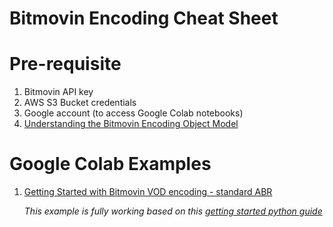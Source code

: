 # Bitmovin Encoding Cheat Sheet

# Pre-requisite 
1) Bitmovin API key 
2) AWS S3 Bucket credentials 
3) Google account (to access Google Colab notebooks) 
4) [Understanding the Bitmovin Encoding Object Model](https://bitmovin.com/docs/encoding/tutorials/understanding-the-bitmovin-encoding-object-model) 

# Google Colab Examples 
1) [Getting Started with Bitmovin VOD encoding - standard ABR](https://colab.research.google.com/drive/1gXUq5Z_u66zjBRu2qjVPgI731o5dG82P?usp=sharing)
   
   *This example is fully working based on this [getting started python guide](https://bitmovin.com/docs/encoding/getting-started/python)*


